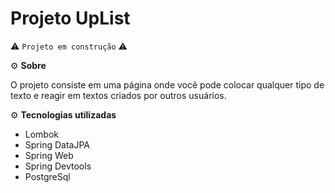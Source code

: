 # Projeto UpList


⚠️ `Projeto em construção` ⚠️


⚙️ **Sobre**

O projeto consiste em uma página onde você pode colocar qualquer tipo de texto e reagir em textos criados por outros usuários.

⚙️ **Tecnologias utilizadas**

* Lombok
* Spring DataJPA
* Spring Web
* Spring Devtools
* PostgreSql


